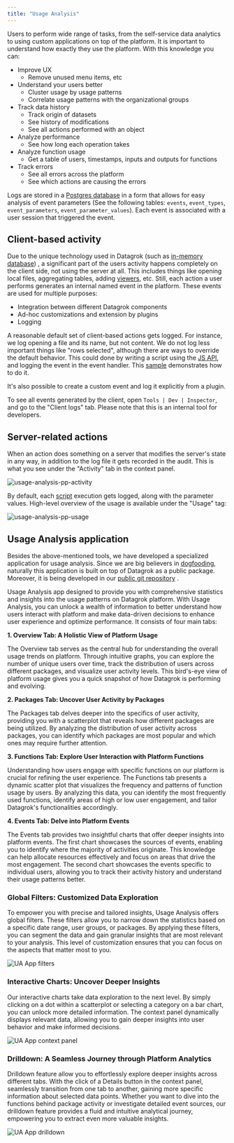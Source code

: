 ```yaml
---
title: "Usage Analysis"
---
```


Users to perform wide range of tasks, from the self-service
data analytics to using custom applications on top of the platform. It is important to understand
how exactly they use the platform. With this knowledge you can:

* Improve UX
  * Remove unused menu items, etc
* Understand your users better
  * Cluster usage by usage patterns
  * Correlate usage patterns with the organizational groups
* Track data history
  * Track origin of datasets
  * See history of modifications
  * See all actions performed with an object
* Analyze performance
  * See how long each operation takes
* Analyze function usage
  * Get a table of users, timestamps, inputs and outputs for functions
* Track errors
  * See all errors across the platform
  * See which actions are causing the errors

Logs are stored in a [Postgres database](../develop/under-the-hood/architecture.md#data-engine) in a form that allows for easy
analysis of event parameters (See the following tables: `events`, `event_types`,
`event_parameters`, `event_parameter_values`). Each event is associated with a user session that triggered the event.

## Client-based activity

Due to the unique technology used in Datagrok (such
as [in-memory database](../develop/under-the-hood/performance.md#in-memory-database))
, a significant part of the users activity happens completely on the client side, not using the server at all. This
includes things like opening local files, aggregating tables, adding [viewers](../visualize/viewers/viewers.md), etc. Still,
each action a user performs generates an internal named event in the platform. These events are used for multiple
purposes:

* Integration between different Datagrok components
* Ad-hoc customizations and extension by plugins
* Logging

A reasonable default set of client-based actions gets logged. For instance, we log opening a file and its name, but not
content. We do not log less important things like "rows selected", although there are ways to override the default
behavior. This could done by writing a script using the [JS API](../develop/packages/js-api.md), and logging the event in the
event handler. This [sample](https://public.datagrok.ai/js/samples/ui/ui-events)
demonstrates how to do it.

It's also possible to create a custom event and log it explicitly from a plugin.

To see all events generated by the client, open `Tools | Dev | Inspector`, and go to the "Client logs" tab. Please note
that this is an internal tool for developers.

## Server-related actions

When an action does something on a server that modifies the server's state in any way, in addition to the log file it
gets recorded in the audit. This is what you see under the "Activity" tab in the context panel.

![usage-analysis-pp-activity](img/usage-analysis-pp-activity.png)

By default, each [script](../compute/scripting/scripting.mdx) execution gets logged, along with the parameter values. High-level
overview of the usage is available under the "Usage" tag:

![usage-analysis-pp-usage](img/usage-analysis-pp-usage.png)

## Usage Analysis application

Besides the above-mentioned tools, we have developed a specialized application for usage analysis. Since we are big
believers in [dogfooding](https://en.wikipedia.org/wiki/Eating_your_own_dog_food), naturally this application is built
on top of Datagrok as a public package. Moreover, it is being developed in
our [public git repository](https://github.com/datagrok-ai/public/tree/master/packages/UsageAnalysis)
.

Usage Analysis app designed to provide you with comprehensive statistics and insights into the usage patterns on Datagrok platform. With Usage Analysis, you can unlock a wealth of information to better understand how users interact with platform and make data-driven decisions to enhance user experience and optimize performance. It consists of four main tabs:

**1. Overview Tab: A Holistic View of Platform Usage**

The Overview tab serves as the central hub for understanding the overall usage trends on platform. Through intuitive graphs, you can explore the number of unique users over time, track the distribution of users across different packages, and visualize user activity levels. This bird's-eye view of platform usage gives you a quick snapshot of how Datagrok is performing and evolving.

**2. Packages Tab: Uncover User Activity by Packages**

The Packages tab delves deeper into the specifics of user activity, providing you with a scatterplot that reveals how different packages are being utilized. By analyzing the distribution of user activity across packages, you can identify which packages are most popular and which ones may require further attention.

**3. Functions Tab: Explore User Interaction with Platform Functions**

Understanding how users engage with specific functions on our platform is crucial for refining the user experience. The Functions tab presents a dynamic scatter plot that visualizes the frequency and patterns of function usage by users. By analyzing this data, you can identify the most frequently used functions, identify areas of high or low user engagement, and tailor Datagrok's functionalities accordingly.

**4. Events Tab: Delve into Platform Events**

The Events tab provides two insightful charts that offer deeper insights into platform events. The first chart showcases the sources of events, enabling you to identify where the majority of activities originate. This knowledge can help allocate resources effectively and focus on areas that drive the most engagement. The second chart showcases the events specific to individual users, allowing you to track their activity history and understand their usage patterns better.

### Global Filters: Customized Data Exploration

To empower you with precise and tailored insights, Usage Analysis offers global filters. These filters allow you to narrow down the statistics based on a specific date range, user groups, or packages. By applying these filters, you can segment the data and gain granular insights that are most relevant to your analysis. This level of customization ensures that you can focus on the aspects that matter most to you.

![UA App filters](img/ua-filters.gif)

### Interactive Charts: Uncover Deeper Insights

Our interactive charts take data exploration to the next level. By simply clicking on a dot within a scatterplot or selecting a category on a bar chart, you can unlock more detailed information. The context panel dynamically displays relevant data, allowing you to gain deeper insights into user behavior and make informed decisions.

![UA App context panel](img/ua-context-panel.gif)

### Drilldown: A Seamless Journey through Platform Analytics

Drilldown feature allow you to effortlessly explore deeper insights across different tabs. With the click of a Details button in the context panel, seamlessly transition from one tab to another, gaining more specific information about selected data points. Whether you want to dive into the functions behind package activity or investigate detailed event sources, our drilldown feature provides a fluid and intuitive analytical journey, empowering you to extract even more valuable insights.

![UA App drilldown](img/ua-drilldown.gif)
